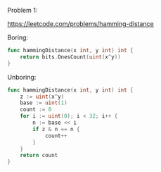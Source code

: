 Problem 1:

https://leetcode.com/problems/hamming-distance

Boring:
```go
func hammingDistance(x int, y int) int {
    return bits.OnesCount(uint(x^y))
}
```

Unboring:
```go
func hammingDistance(x int, y int) int {
	z := uint(x^y)
	base := uint(1)
	count := 0
	for i := uint(0); i < 32; i++ {
		n := base << i
		if z & n == n {
			count++
		}
	}
	return count
}
```
